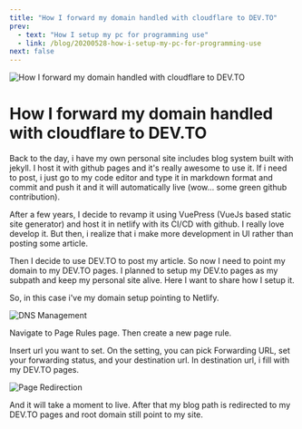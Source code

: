 ```yaml
---
title: "How I forward my domain handled with cloudflare to DEV.TO"
prev:
  - text: "How I setup my pc for programming use"
  - link: /blog/20200528-how-i-setup-my-pc-for-programming-use
next: false
---
```


![How I forward my domain handled with cloudflare to DEV.TO](https://images.unsplash.com/photo-1544197150-b99a580bb7a8)

# How I forward my domain handled with cloudflare to DEV.TO

Back to the day, i have my own personal site includes blog system built with jekyll. I host it with github pages and it's really awesome to use it. If i need to post, i just go to my code editor and type it in markdown format and commit and push it and it will automatically live (wow... some green github contribution).

<!--more-->

After a few years, I decide to revamp it using VuePress (VueJs based static site generator) and host it in netlify with its CI/CD with github. I really love develop it. But then, i realize that i make more development in UI rather than posting some article.

Then I decide to use DEV.TO to post my article. So now I need to point my domain to my DEV.TO pages. I planned to setup my DEV.to pages as my subpath and keep my personal site alive. Here I want to share how I setup it.

So, in this case i've my domain setup pointing to Netlify.

![DNS Management](/img/20200531-dns-management-for-alfattarezqa-com.png)

Navigate to Page Rules page. Then create a new page rule.

Insert url you want to set. On the setting, you can pick Forwarding URL, set your forwarding status, and your destination url. In destination url, i fill with my DEV.TO pages.

![Page Redirection](/img/20200531-page-redirection.png)

And it will take a moment to live. After that my blog path is redirected to my DEV.TO pages and root domain still point to my site.
